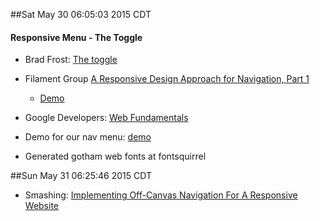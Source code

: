 ##Sat May 30 06:05:03 2015 CDT
#### Responsive Menu - The Toggle
* Brad Frost: [The toggle](http://bradfrost.com/blog/web/responsive-nav-patterns/#toggle)
* Filament Group [A Responsive Design Approach for Navigation, Part 1](http://www.filamentgroup.com/lab/responsive-design-approach-for-navigation.html)
    * [Demo](http://www.filamentgroup.com/examples/rwd-nav-patterns/)
* Google Developers: [Web Fundamentals](https://developers.google.com/web/fundamentals/?hl=en)
* Demo for our nav menu: [demo](https://googlesamples.github.io/web-fundamentals/samples/layouts/navigation-patterns/appbar-navdrawer-sample1.htm://googlesamples.github.io/web-fundamentals/samples/layouts/navigation-patterns/appbar-navdrawer-sample1.html)

* Generated gotham web fonts at fontsquirrel


##Sun May 31 06:25:46 2015 CDT
* Smashing: [Implementing Off-Canvas Navigation For A Responsive Website](http://www.smashingmagazine.com/2013/01/15/off-canvas-navigation-for-responsive-website/)


